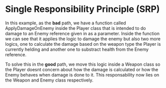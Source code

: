 # Single Responsibility Principle (SRP)

In this example, as the **bad** path, we have a function called ApplyDamageOnEnemy inside the Player class that is intended to do damage to an Enemy reference given in as a parameter.
Inside the function we can see that it applies the logic to damage the enemy but also two more logics, one to calculate the damage based on the weapon type the Player is currently helding and another one to substract health from the Enemy reference.

To solve this in the **good** path, we move this logic inside a Weapon class so the Player doesnt concern about how the damage is calculated or how the Enemy behaves when damage is done to it. This responsability now lies on the Weapon and Enemy class respectively.
